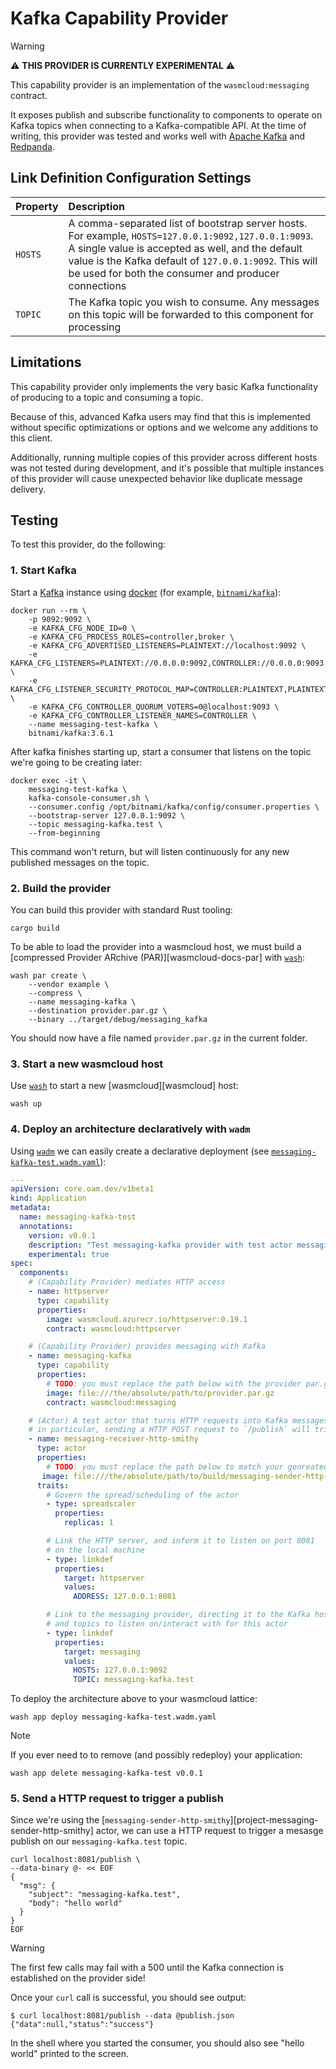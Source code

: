 # Kafka Capability Provider

> [!WARNING]
> ⚠️ **THIS PROVIDER IS CURRENTLY EXPERIMENTAL** ⚠️

This capability provider is an implementation of the `wasmcloud:messaging` contract.

It exposes publish and subscribe functionality to components to operate on Kafka topics when connecting to a Kafka-compatible API. At the time of writing, this provider was tested and works well with [Apache Kafka][kafka] and [Redpanda][redpanda].

[kafka]: https://kafka.apache.org/
[redpanda]: https://redpanda.com/

## Link Definition Configuration Settings

| Property | Description                                                                                                                                                                                                                                                                |
|:---------|:---------------------------------------------------------------------------------------------------------------------------------------------------------------------------------------------------------------------------------------------------------------------------|
| `HOSTS`  | A comma-separated list of bootstrap server hosts. For example, `HOSTS=127.0.0.1:9092,127.0.0.1:9093`. A single value is accepted as well, and the default value is the Kafka default of `127.0.0.1:9092`. This will be used for both the consumer and producer connections |
| `TOPIC`  | The Kafka topic you wish to consume. Any messages on this topic will be forwarded to this component for processing                                                                                                                                                             |

## Limitations

This capability provider only implements the very basic Kafka functionality of producing to a topic and consuming a topic.

Because of this, advanced Kafka users may find that this is implemented without specific optimizations or options and we welcome any additions to this client.

Additionally, running multiple copies of this provider across different hosts was not tested during development, and it's possible that multiple instances of this provider will cause unexpected behavior like duplicate message delivery.

## Testing

To test this provider, do the following:

### 1. Start Kafka

Start a [Kafka][kafka] instance using [docker][docker] (for example, [`bitnami/kafka`][dockerhub-bitnami/kafka]):

```console
docker run --rm \
    -p 9092:9092 \
    -e KAFKA_CFG_NODE_ID=0 \
    -e KAFKA_CFG_PROCESS_ROLES=controller,broker \
    -e KAFKA_CFG_ADVERTISED_LISTENERS=PLAINTEXT://localhost:9092 \
    -e KAFKA_CFG_LISTENERS=PLAINTEXT://0.0.0.0:9092,CONTROLLER://0.0.0.0:9093 \
    -e KAFKA_CFG_LISTENER_SECURITY_PROTOCOL_MAP=CONTROLLER:PLAINTEXT,PLAINTEXT:PLAINTEXT \
    -e KAFKA_CFG_CONTROLLER_QUORUM_VOTERS=0@localhost:9093 \
    -e KAFKA_CFG_CONTROLLER_LISTENER_NAMES=CONTROLLER \
    --name messaging-test-kafka \
    bitnami/kafka:3.6.1
```

After kafka finishes starting up, start a consumer that listens on the topic we're going to be creating later:

```console
docker exec -it \
    messaging-test-kafka \
    kafka-console-consumer.sh \
    --consumer.config /opt/bitnami/kafka/config/consumer.properties \
    --bootstrap-server 127.0.0.1:9092 \
    --topic messaging-kafka.test \
    --from-beginning
```

This command won't return, but will listen continuously for any new published messages on the topic.

[dockerhub-bitnami/kafka]: https://hub.docker.com/r/bitnami/kafka

### 2. Build the provider

You can build this provider with standard Rust tooling:

```console
cargo build
```

To be able to load the provider into a wasmcloud host, we must build a [compressed Provider ARchive (PAR)][wasmcloud-docs-par] with [`wash`][wash]:

```console
wash par create \
    --vendor example \
    --compress \
    --name messaging-kafka \
    --destination provider.par.gz \
    --binary ../target/debug/messaging_kafka
```

You should now have a file named `provider.par.gz` in the current folder.

### 3. Start a new wasmcloud host

Use [`wash`][wash] to start a new [wasmcloud][wasmcloud] host:

```console
wash up
```

### 4. Deploy an architecture declaratively with `wadm`

Using [`wadm`][wadm] we can easily create a declarative deployment (see [`messaging-kafka-test.wadm.yaml`](./messaging-kafka-test.wadm.yaml)):

```yaml
---
apiVersion: core.oam.dev/v1beta1
kind: Application
metadata:
  name: messaging-kafka-test
  annotations:
    version: v0.0.1
    description: "Test messaging-kafka provider with test actor messaging-sender-http-smithy"
    experimental: true
spec:
  components:
    # (Capability Provider) mediates HTTP access
    - name: httpserver
      type: capability
      properties:
        image: wasmcloud.azurecr.io/httpserver:0.19.1
        contract: wasmcloud:httpserver

    # (Capability Provider) provides messaging with Kafka
    - name: messaging-kafka
      type: capability
      properties:
        # TODO: you must replace the path below with the provider par.gz generated earlier
        image: file:///the/absolute/path/to/provider.par.gz
        contract: wasmcloud:messaging

    # (Actor) A test actor that turns HTTP requests into Kafka messages
    # in particular, sending a HTTP POST request to `/publish` will trigger a publish
    - name: messaging-receiver-http-smithy
      type: actor
      properties:
        # TODO: you must replace the path below to match your genreated code in build
       image: file:///the/absolute/path/to/build/messaging-sender-http-smithy_s.wasm
      traits:
        # Govern the spread/scheduling of the actor
        - type: spreadscaler
          properties:
            replicas: 1

        # Link the HTTP server, and inform it to listen on port 8081
        # on the local machine
        - type: linkdef
          properties:
            target: httpserver
            values:
              ADDRESS: 127.0.0.1:8081

        # Link to the messaging provider, directing it to the Kafka host
        # and topics to listen on/interact with for this actor
        - type: linkdef
          properties:
            target: messaging
            values:
              HOSTS: 127.0.0.1:9092
              TOPIC: messaging-kafka.test
```

To deploy the architecture above to your wasmcloud lattice:

```console
wash app deploy messaging-kafka-test.wadm.yaml
```

> [!NOTE]
>
> If you ever need to to remove (and possibly redeploy) your application:
>
> ```console
> wash app delete messaging-kafka-test v0.0.1
> ```

### 5. Send a HTTP request to trigger a publish

Since we're using the [`messaging-sender-http-smithy`][project-messaging-sender-http-smithy] actor, we can use a HTTP request to trigger a mesasge publish on our `messaging-kafka.test` topic.

```console
curl localhost:8081/publish \
--data-binary @- << EOF
{
  "msg": {
    "subject": "messaging-kafka.test",
    "body": "hello world"
  }
}
EOF
```

> [!WARNING]
> The first few calls may fail with a 500 until the Kafka connection is established on the provider side!

Once your `curl` call is successful, you should see output:

```
$ curl localhost:8081/publish --data @publish.json
{"data":null,"status":"success"}
```

In the shell where you started the consumer, you should also see "hello world" printed to the screen.

[docker]: https://docs.docker.com
[wash]: https://github.com/wasmCloud/wasmCloud/tree/main/crates/wash-cli
[wadm]: https://github.com/wasmCloud/wadm
